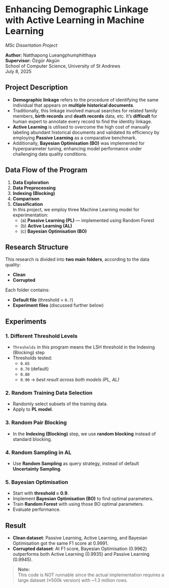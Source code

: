 # Enhancing Demographic Linkage with Active Learning in Machine Learning  
*MSc Dissertation Project*  

**Author:** Natthapong Lueangphumphitthaya \
**Supervisor:** Özgür Akgün \
School of Computer Science, University of St Andrews \
July 8, 2025

## Project Description

- **Demographic linkage** refers to the procedure of identifying the same individual that appears on **multiple historical documents**.
- Traditionally, this linkage involved manual searches for related family members, **birth records** and **death
records** data, etc. It’s **difficult** for human expert to annotate every record to find the identity linkage.
- **Active Learning** is utilised to overcome the high cost of manually labeling abundant historical documents and
validated its efficiency by employing **Passive Learning** as a comparative benchmark.  
- Additionally, **Bayesian Optimisation (BO)** was implemented for hyperparameter tuning, enhancing model performance under challenging data quality conditions.  


## Data Flow of the Program

1. **Data Exploration**  
2. **Data Preprocessing**  
3. **Indexing (Blocking)**  
4. **Comparison**  
5. **Classification**  
    In this project, we employ three Machine Learning model for experimentation:  
    - (a) **Passive Learning (PL)** — implemented using Random Forest  
    - (b) **Active Learning (AL)**  
    - (c) **Bayesian Optimisation (BO)**  


## Research Structure

This research is divided into **two main folders**, according to the data quality:

- **Clean**
- **Corrupted**

Each folder contains:
- **Default file** (threshold = `0.7`)  
- **Experiment files** (discussed further below)


## Experiments

### 1. Different Threshold Levels
- `Thresholds` in this program means the LSH threshold in the Indexing (Blocking) step
- Thresholds tested:  
  - `0.65`  
  - `0.70` (default)  
  - `0.80`  
  - `0.90` → *best result across both models (PL, AL)*  


### 2. Random Training Data Selection
- Randomly select subsets of the training data.  
- Apply to **PL model**.


### 3. Random Pair Blocking
- In the **Indexing (Blocking)** step, we use **random blocking** instead of standard blocking.


### 4. Random Sampling in AL
- Use **Random Sampling** as query strategy, instead of default **Uncertainty Sampling**.  


### 5. Bayesian Optimisation
- Start with **threshold = 0.9**.  
- Implement **Bayesian Optimisation (BO)** to find optimal parameters.  
- Train **Random Forest** with using those BO optimal parameters.  
- Evaluate performance.

## Result
- **Clean dataset**: Passive Learning, Active Learning, and Bayesian Optimisation got the same F1 score at 0.9991.
- **Corrupted dataset**: At F1 score, Bayesian Optimisation (0.9962) outperforms both Active Learning (0.9935) and Passive Learning (0.9945).


> **Note:**  
> This code is NOT runnable since the actual implementation requires a large dataset (≈500k version) with ~1.3 million rows.
